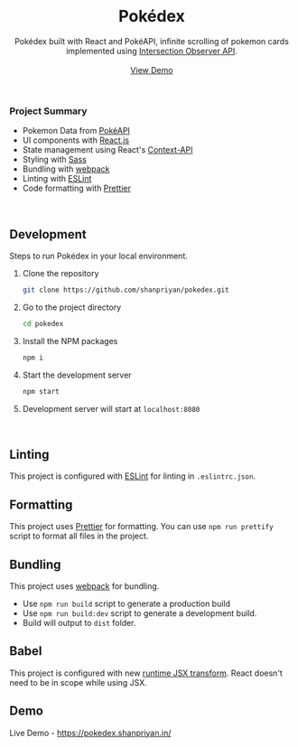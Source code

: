 <br/>

  <h1 align="center">Pokédex</h1>

  <p align="center">
    Pokédex built with React and PokéAPI, infinite scrolling of pokemon cards implemented using <a href="https://developer.mozilla.org/en-US/docs/Web/API/Intersection_Observer_API" target="_blank">Intersection Observer API</a>.
    <br />
    <br />
    <a href="https://pokedex.shanpriyan.in/" target="_blank"  >View Demo</a>
  </p>
</p>

<br />

### Project Summary

- Pokemon Data from [PokéAPI](https://pokeapi.co/)
- UI components with [React.js](https://reactjs.org/)
- State management using React's [Context-API](https://reactjs.org/docs/context.html)
- Styling with [Sass](https://sass-lang.com/)
- Bundling with [webpack](https://webpack.js.org/)
- Linting with [ESLint](https://eslint.org/)
- Code formatting with [Prettier](https://prettier.io/)

<br />

## Development

Steps to run Pokédex in your local environment.

1. Clone the repository

   ```sh
   git clone https://github.com/shanpriyan/pokedex.git
   ```

2. Go to the project directory

   ```sh
   cd pokedex
   ```

3. Install the NPM packages

   ```sh
   npm i
   ```

4. Start the development server

   ```sh
   npm start
   ```

5. Development server will start at `localhost:8080`

<br/>

## Linting

This project is configured with [ESLint](https://eslint.org/) for linting in `.eslintrc.json`.
<br/>

## Formatting

This project uses [Prettier](https://prettier.io/) for formatting. You can use `npm run prettify` script to format all files in the project.

## Bundling

This project uses [webpack](https://webpack.js.org/) for bundling.

- Use `npm run build` script to generate a production build
- Use `npm run build:dev` script to generate a development build.
- Build will output to `dist` folder.

## Babel

This project is configured with new [runtime JSX transform](https://reactjs.org/blog/2020/09/22/introducing-the-new-jsx-transform.html). React doesn't need to be in scope while using JSX.

## Demo

Live Demo - https://pokedex.shanpriyan.in/
